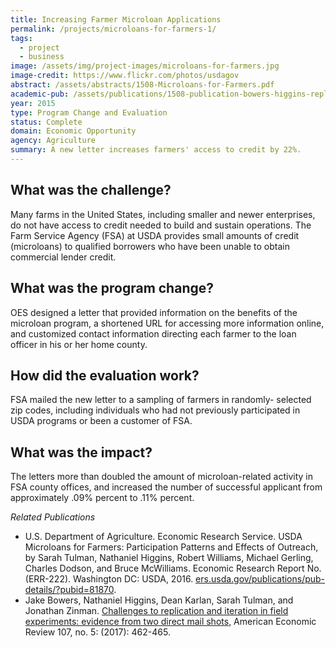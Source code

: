 ```yaml
---
title: Increasing Farmer Microloan Applications
permalink: /projects/microloans-for-farmers-1/
tags: 
  - project
  - business
image: /assets/img/project-images/microloans-for-farmers.jpg
image-credit: https://www.flickr.com/photos/usdagov
abstract: /assets/abstracts/1508-Microloans-for-Farmers.pdf
academic-pub: /assets/publications/1508-publication-bowers-higgins-replication-2017.pdf
year: 2015
type: Program Change and Evaluation
status: Complete
domain: Economic Opportunity
agency: Agriculture
summary: A new letter increases farmers' access to credit by 22%.
---
```

## What was the challenge?

Many farms in the United States, including smaller and newer enterprises, do not have access to credit needed to build and sustain operations. The Farm Service Agency (FSA) at USDA provides small amounts of credit (microloans) to qualified borrowers who have been unable to obtain commercial lender credit.

## What was the program change?

OES designed a letter that provided information on the benefits of the microloan program, a shortened URL for accessing more information online, and customized contact information directing each farmer to the loan officer in his or her home county. 

## How did the evaluation work?

FSA mailed the new letter to a sampling of farmers in randomly- selected zip codes, including individuals who had not previously participated in USDA programs or been a customer of FSA.


## What was the impact?

The letters more than doubled the amount of microloan-related activity in FSA county offices, and increased the number of successful applicant from approximately .09% percent to .11% percent.

<i> Related Publications</i>
<br>
- U.S. Department of Agriculture. Economic Research Service. USDA Microloans for Farmers: Participation Patterns and Effects of Outreach, by Sarah Tulman, Nathaniel Higgins, Robert Williams, Michael Gerling, Charles Dodson, and Bruce McWilliams. Economic Research Report No. (ERR-222). Washington DC: USDA, 2016. <a href="https://www.ers.usda.gov/publications/pub-details/?pubid=81870" target="_blank">ers.usda.gov/publications/pub-details/?pubid=81870</a>.	
- Jake Bowers, Nathaniel Higgins, Dean Karlan, Sarah Tulman, and Jonathan Zinman. <a href="https://www.aeaweb.org/articles?id=10.1257/aer.p20171060" target="_blank">Challenges to replication and iteration in field experiments: evidence from two direct mail shots,</a> American Economic Review 107, no. 5: (2017): 462-465. 	
